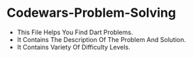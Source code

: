 # Codewars-Problem-Solving

- This File Helps You Find Dart Problems. 
- It Contains The Description Of The Problem And Solution.
- It Contains Variety Of Difficulty Levels.
